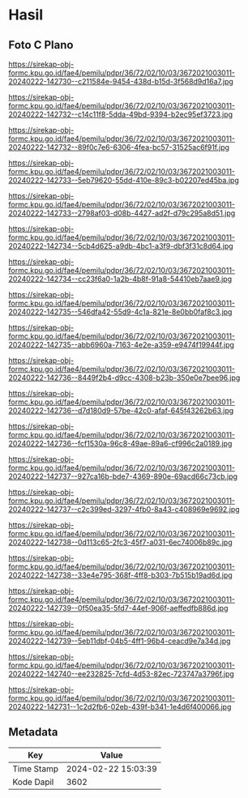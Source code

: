 # Hasil

## Foto C Plano

https://sirekap-obj-formc.kpu.go.id/fae4/pemilu/pdpr/36/72/02/10/03/3672021003011-20240222-142730--c211584e-9454-438d-b15d-3f568d9d16a7.jpg

https://sirekap-obj-formc.kpu.go.id/fae4/pemilu/pdpr/36/72/02/10/03/3672021003011-20240222-142732--c14c11f8-5dda-49bd-9394-b2ec95ef3723.jpg

https://sirekap-obj-formc.kpu.go.id/fae4/pemilu/pdpr/36/72/02/10/03/3672021003011-20240222-142732--89f0c7e6-6306-4fea-bc57-31525ac6f91f.jpg

https://sirekap-obj-formc.kpu.go.id/fae4/pemilu/pdpr/36/72/02/10/03/3672021003011-20240222-142733--5eb79620-55dd-410e-89c3-b02207ed45ba.jpg

https://sirekap-obj-formc.kpu.go.id/fae4/pemilu/pdpr/36/72/02/10/03/3672021003011-20240222-142733--2798af03-d08b-4427-ad2f-d79c295a8d51.jpg

https://sirekap-obj-formc.kpu.go.id/fae4/pemilu/pdpr/36/72/02/10/03/3672021003011-20240222-142734--5cb4d625-a9db-4bc1-a3f9-dbf3f31c8d64.jpg

https://sirekap-obj-formc.kpu.go.id/fae4/pemilu/pdpr/36/72/02/10/03/3672021003011-20240222-142734--cc23f6a0-1a2b-4b8f-91a8-54410eb7aae9.jpg

https://sirekap-obj-formc.kpu.go.id/fae4/pemilu/pdpr/36/72/02/10/03/3672021003011-20240222-142735--546dfa42-55d9-4c1a-821e-8e0bb0faf8c3.jpg

https://sirekap-obj-formc.kpu.go.id/fae4/pemilu/pdpr/36/72/02/10/03/3672021003011-20240222-142735--abb6960a-7163-4e2e-a359-e9474f19944f.jpg

https://sirekap-obj-formc.kpu.go.id/fae4/pemilu/pdpr/36/72/02/10/03/3672021003011-20240222-142736--8449f2b4-d9cc-4308-b23b-350e0e7bee96.jpg

https://sirekap-obj-formc.kpu.go.id/fae4/pemilu/pdpr/36/72/02/10/03/3672021003011-20240222-142736--d7d180d9-57be-42c0-afaf-645f43262b63.jpg

https://sirekap-obj-formc.kpu.go.id/fae4/pemilu/pdpr/36/72/02/10/03/3672021003011-20240222-142736--fcf1530a-96c8-49ae-89a6-cf996c2a0189.jpg

https://sirekap-obj-formc.kpu.go.id/fae4/pemilu/pdpr/36/72/02/10/03/3672021003011-20240222-142737--927ca16b-bde7-4369-890e-69acd66c73cb.jpg

https://sirekap-obj-formc.kpu.go.id/fae4/pemilu/pdpr/36/72/02/10/03/3672021003011-20240222-142737--c2c399ed-3297-4fb0-8a43-c408969e9692.jpg

https://sirekap-obj-formc.kpu.go.id/fae4/pemilu/pdpr/36/72/02/10/03/3672021003011-20240222-142738--0d113c65-2fc3-45f7-a031-6ec74006b89c.jpg

https://sirekap-obj-formc.kpu.go.id/fae4/pemilu/pdpr/36/72/02/10/03/3672021003011-20240222-142738--33e4e795-368f-4ff8-b303-7b515b19ad6d.jpg

https://sirekap-obj-formc.kpu.go.id/fae4/pemilu/pdpr/36/72/02/10/03/3672021003011-20240222-142739--0f50ea35-5fd7-44ef-906f-aeffedfb886d.jpg

https://sirekap-obj-formc.kpu.go.id/fae4/pemilu/pdpr/36/72/02/10/03/3672021003011-20240222-142739--5eb11dbf-04b5-4ff1-96b4-ceacd9e7a34d.jpg

https://sirekap-obj-formc.kpu.go.id/fae4/pemilu/pdpr/36/72/02/10/03/3672021003011-20240222-142740--ee232825-7cfd-4d53-82ec-723747a3796f.jpg

https://sirekap-obj-formc.kpu.go.id/fae4/pemilu/pdpr/36/72/02/10/03/3672021003011-20240222-142731--1c2d2fb6-02eb-439f-b341-1e4d6f400066.jpg


## Metadata

| Key        | Value               |
| ---------- | ------------------- |
| Time Stamp | 2024-02-22 15:03:39 |
| Kode Dapil | 3602                |



